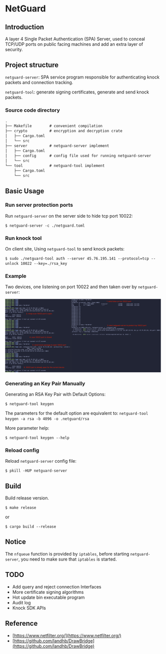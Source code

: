 # NetGuard

## Introduction

A layer 4 Single Packet Authentication (SPA) Server, used to conceal TCP/UDP ports on public facing machines and add an extra layer of security.

## Project structure

`netguard-server`: SPA service program responsible for authenticating knock packets and connection tracking.

`netguard-tool`: generate signing certificates, generate and send knock packets.

### Source code directory

```
.
├── Makefile        # convenient compilation
├── crypto          # encryption and decryption crate
│   ├── Cargo.toml
│   └── src
├── server          # netguard-server implement
│   ├── Cargo.toml
│   ├── config      # config file used for running netguard-server
│   └── src
└── tool            # netguard-tool implement
    ├── Cargo.toml
    └── src
```

## Basic Usage

### Run server protection ports

Run `netguard-server` on the server side to hide tcp port 10022:

```shell
$ netguard-server -c ./netguard.toml
```

### Run knock tool

On client site, Using `netguard-tool` to send knock packets:

```shell
$ sudo ./netguard-tool auth --server 45.76.195.141 --protocol=tcp --unlock 10022 --key=./rsa_key
```

### Example

Two devices, one listening on port 10022 and then taken over by `netguard-server`:

![image](https://github.com/cppcoffee/netguard/blob/main/img/example.png?raw=true)


### Generating an Key Pair Manually

Generating an RSA Key Pair with Default Options:

```shell
$ netguard-tool keygen
```

The parameters for the default option are equivalent to: `netguard-tool keygen -a rsa -b 4096 -o .netguard/rsa`

More parameter help:

```shell
$ netguard-tool keygen --help
```


### Reload config

Reload `netguard-server` config file:

```shell
$ pkill -HUP netguard-server
```


## Build

Build release version.

```shell
$ make release
```

or

```shell
$ cargo build --release
```

## Notice

The `nfqueue` function is provided by `iptables`, before starting `netguard-server`, you need to make sure that `iptables` is started.

## TODO

- Add query and reject connection Interfaces
- More certificate signing algorithms
- Hot update bin executable program
- Audit log
- Knock SDK APIs

## Reference

- [https://www.netfilter.org/](https://www.netfilter.org/)
- [https://github.com/landhb/DrawBridge](https://github.com/landhb/DrawBridge)

